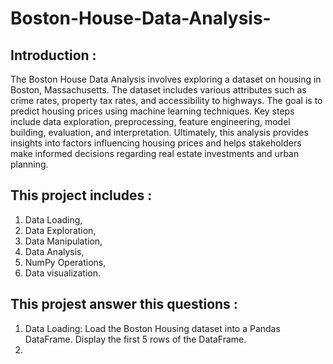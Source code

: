 # Boston-House-Data-Analysis-

## Introduction :

The Boston House Data Analysis involves exploring a dataset on housing in Boston, Massachusetts. The dataset includes various attributes such as crime rates, property tax rates, and accessibility to highways. The goal is to predict housing prices using machine learning techniques. Key steps include data exploration, preprocessing, feature engineering, model building, evaluation, and interpretation. Ultimately, this analysis provides insights into factors influencing housing prices and helps stakeholders make informed decisions regarding real estate investments and urban planning.


## This project includes :

1. Data Loading,
2. Data Exploration,
3. Data Manipulation,
4. Data Analysis,
5. NumPy Operations,
6. Data visualization.

## This projest answer this questions :

1. Data Loading: Load the Boston Housing dataset into a Pandas DataFrame. Display the first 5 rows of the DataFrame.
2. 
